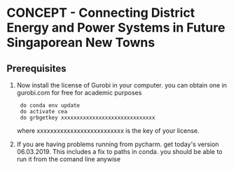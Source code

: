 # CONCEPT - Connecting District Energy and Power Systems in Future Singaporean New Towns

## Prerequisites

1. Now install the license of Gurobi in your computer. you can obtain one in gurobi.com for free for academic purposes
        
        do conda env update
        do activate cea
        do grbgetkey xxxxxxxxxxxxxxxxxxxxxxxxxxxxxx
    
    where xxxxxxxxxxxxxxxxxxxxxxxxxx is the key of your license. 

2. If you are having problems running from pycharm. get today's version 06.03.2019. This includes a fix to paths in conda.
    you should be able to run it from the comand line anywise
